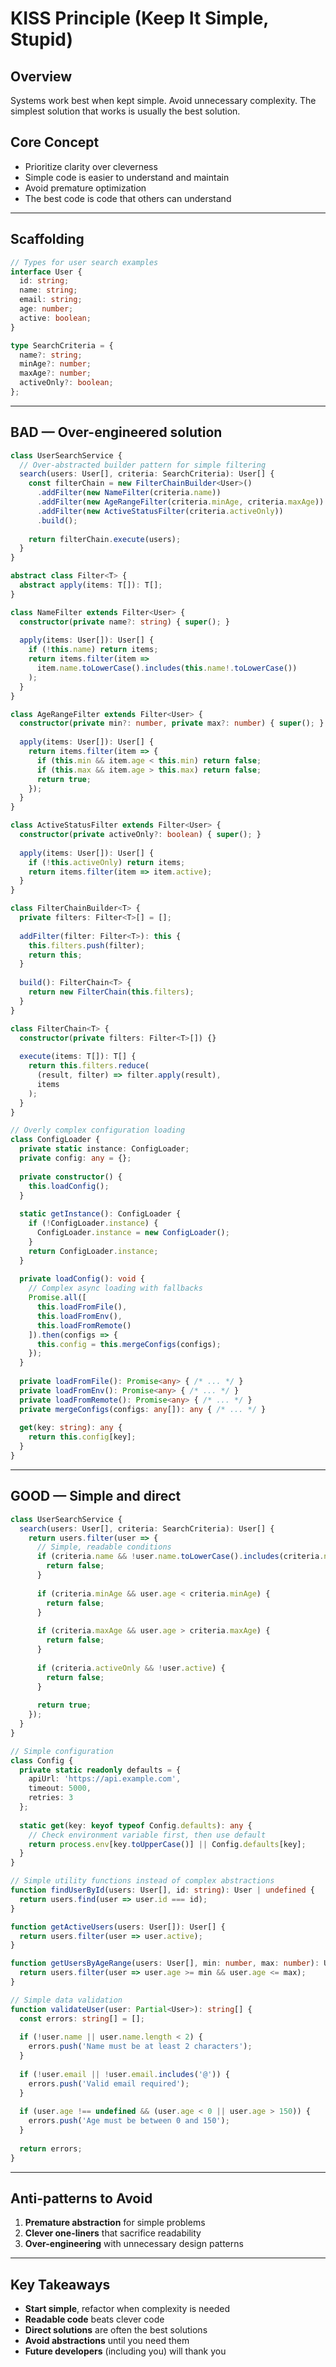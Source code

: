 # KISS Principle (Keep It Simple, Stupid)

## Overview

Systems work best when kept simple. Avoid unnecessary complexity. The simplest solution that works is usually the best solution.

## Core Concept

- Prioritize clarity over cleverness
- Simple code is easier to understand and maintain
- Avoid premature optimization
- The best code is code that others can understand

---

## Scaffolding

```typescript
// Types for user search examples
interface User {
  id: string;
  name: string;
  email: string;
  age: number;
  active: boolean;
}

type SearchCriteria = {
  name?: string;
  minAge?: number;
  maxAge?: number;
  activeOnly?: boolean;
};
```

---

## BAD — Over-engineered solution

```typescript
class UserSearchService {
  // Over-abstracted builder pattern for simple filtering
  search(users: User[], criteria: SearchCriteria): User[] {
    const filterChain = new FilterChainBuilder<User>()
      .addFilter(new NameFilter(criteria.name))
      .addFilter(new AgeRangeFilter(criteria.minAge, criteria.maxAge))
      .addFilter(new ActiveStatusFilter(criteria.activeOnly))
      .build();
    
    return filterChain.execute(users);
  }
}

abstract class Filter<T> {
  abstract apply(items: T[]): T[];
}

class NameFilter extends Filter<User> {
  constructor(private name?: string) { super(); }
  
  apply(items: User[]): User[] {
    if (!this.name) return items;
    return items.filter(item => 
      item.name.toLowerCase().includes(this.name!.toLowerCase())
    );
  }
}

class AgeRangeFilter extends Filter<User> {
  constructor(private min?: number, private max?: number) { super(); }
  
  apply(items: User[]): User[] {
    return items.filter(item => {
      if (this.min && item.age < this.min) return false;
      if (this.max && item.age > this.max) return false;
      return true;
    });
  }
}

class ActiveStatusFilter extends Filter<User> {
  constructor(private activeOnly?: boolean) { super(); }
  
  apply(items: User[]): User[] {
    if (!this.activeOnly) return items;
    return items.filter(item => item.active);
  }
}

class FilterChainBuilder<T> {
  private filters: Filter<T>[] = [];
  
  addFilter(filter: Filter<T>): this {
    this.filters.push(filter);
    return this;
  }
  
  build(): FilterChain<T> {
    return new FilterChain(this.filters);
  }
}

class FilterChain<T> {
  constructor(private filters: Filter<T>[]) {}
  
  execute(items: T[]): T[] {
    return this.filters.reduce(
      (result, filter) => filter.apply(result),
      items
    );
  }
}

// Overly complex configuration loading
class ConfigLoader {
  private static instance: ConfigLoader;
  private config: any = {};
  
  private constructor() {
    this.loadConfig();
  }
  
  static getInstance(): ConfigLoader {
    if (!ConfigLoader.instance) {
      ConfigLoader.instance = new ConfigLoader();
    }
    return ConfigLoader.instance;
  }
  
  private loadConfig(): void {
    // Complex async loading with fallbacks
    Promise.all([
      this.loadFromFile(),
      this.loadFromEnv(),
      this.loadFromRemote()
    ]).then(configs => {
      this.config = this.mergeConfigs(configs);
    });
  }
  
  private loadFromFile(): Promise<any> { /* ... */ }
  private loadFromEnv(): Promise<any> { /* ... */ }
  private loadFromRemote(): Promise<any> { /* ... */ }
  private mergeConfigs(configs: any[]): any { /* ... */ }
  
  get(key: string): any {
    return this.config[key];
  }
}
```

---

## GOOD — Simple and direct

```typescript
class UserSearchService {
  search(users: User[], criteria: SearchCriteria): User[] {
    return users.filter(user => {
      // Simple, readable conditions
      if (criteria.name && !user.name.toLowerCase().includes(criteria.name.toLowerCase())) {
        return false;
      }
      
      if (criteria.minAge && user.age < criteria.minAge) {
        return false;
      }
      
      if (criteria.maxAge && user.age > criteria.maxAge) {
        return false;
      }
      
      if (criteria.activeOnly && !user.active) {
        return false;
      }
      
      return true;
    });
  }
}

// Simple configuration
class Config {
  private static readonly defaults = {
    apiUrl: 'https://api.example.com',
    timeout: 5000,
    retries: 3
  };
  
  static get(key: keyof typeof Config.defaults): any {
    // Check environment variable first, then use default
    return process.env[key.toUpperCase()] || Config.defaults[key];
  }
}

// Simple utility functions instead of complex abstractions
function findUserById(users: User[], id: string): User | undefined {
  return users.find(user => user.id === id);
}

function getActiveUsers(users: User[]): User[] {
  return users.filter(user => user.active);
}

function getUsersByAgeRange(users: User[], min: number, max: number): User[] {
  return users.filter(user => user.age >= min && user.age <= max);
}

// Simple data validation
function validateUser(user: Partial<User>): string[] {
  const errors: string[] = [];
  
  if (!user.name || user.name.length < 2) {
    errors.push('Name must be at least 2 characters');
  }
  
  if (!user.email || !user.email.includes('@')) {
    errors.push('Valid email required');
  }
  
  if (user.age !== undefined && (user.age < 0 || user.age > 150)) {
    errors.push('Age must be between 0 and 150');
  }
  
  return errors;
}
```

---

## Anti-patterns to Avoid

1. **Premature abstraction** for simple problems
2. **Clever one-liners** that sacrifice readability
3. **Over-engineering** with unnecessary design patterns

---

## Key Takeaways

- **Start simple**, refactor when complexity is needed
- **Readable code** beats clever code
- **Direct solutions** are often the best solutions
- **Avoid abstractions** until you need them
- **Future developers** (including you) will thank you